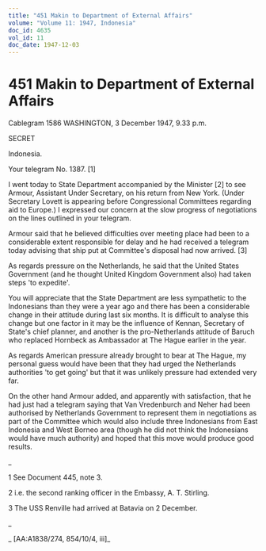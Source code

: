 ```yaml
---
title: "451 Makin to Department of External Affairs"
volume: "Volume 11: 1947, Indonesia"
doc_id: 4635
vol_id: 11
doc_date: 1947-12-03
---
```


# 451 Makin to Department of External Affairs

Cablegram 1586 WASHINGTON, 3 December 1947, 9.33 p.m.

SECRET

Indonesia.

Your telegram No. 1387. [1]

I went today to State Department accompanied by the Minister [2] to see Armour, Assistant Under Secretary, on his return from New York. (Under Secretary Lovett is appearing before Congressional Committees regarding aid to Europe.) I expressed our concern at the slow progress of negotiations on the lines outlined in your telegram.

Armour said that he believed difficulties over meeting place had been to a considerable extent responsible for delay and he had received a telegram today advising that ship put at Committee's disposal had now arrived. [3]

As regards pressure on the Netherlands, he said that the United States Government (and he thought United Kingdom Government also) had taken steps 'to expedite'.

You will appreciate that the State Department are less sympathetic to the Indonesians than they were a year ago and there has been a considerable change in their attitude during last six months. It is difficult to analyse this change but one factor in it may be the influence of Kennan, Secretary of State's chief planner, and another is the pro-Netherlands attitude of Baruch who replaced Hornbeck as Ambassador at The Hague earlier in the year.

As regards American pressure already brought to bear at The Hague, my personal guess would have been that they had urged the Netherlands authorities 'to get going' but that it was unlikely pressure had extended very far.

On the other hand Armour added, and apparently with satisfaction, that he had just had a telegram saying that Van Vredenburch and Neher had been authorised by Netherlands Government to represent them in negotiations as part of the Committee which would also include three Indonesians from East Indonesia and West Borneo area (though he did not think the Indonesians would have much authority) and hoped that this move would produce good results.

_

1 See Document 445, note 3.

2 i.e. the second ranking officer in the Embassy, A. T. Stirling.

3 The USS Renville had arrived at Batavia on 2 December.

_

_ [AA:A1838/274, 854/10/4, iii]_
